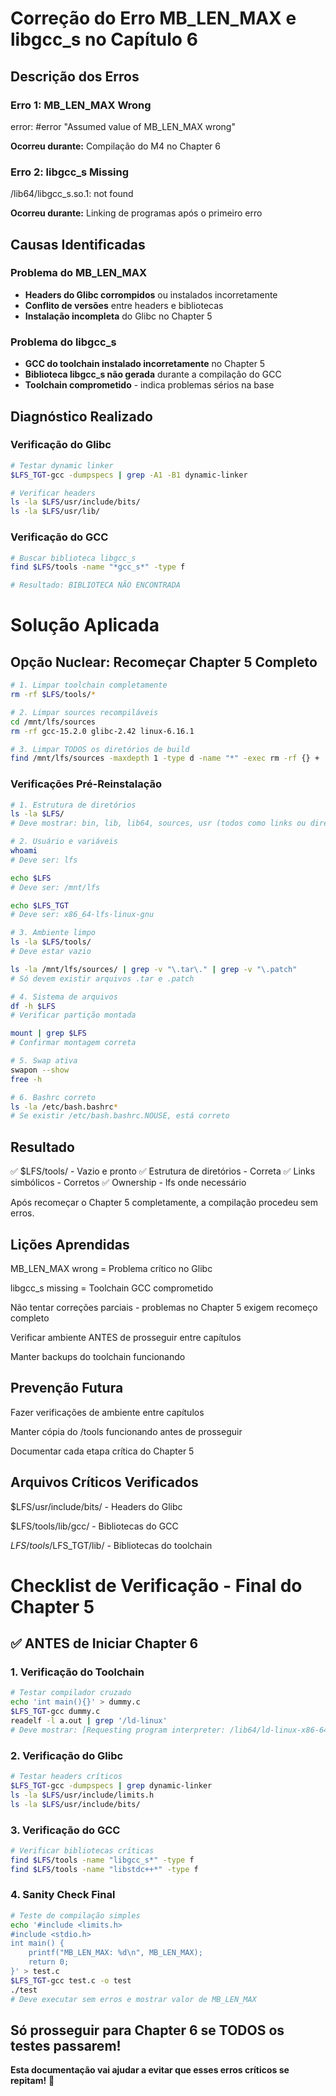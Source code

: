 # Correção do Erro MB_LEN_MAX e libgcc_s no Capítulo 6

## Descrição dos Erros

### Erro 1: MB_LEN_MAX Wrong

error: #error "Assumed value of MB_LEN_MAX wrong"

**Ocorreu durante:** Compilação do M4 no Chapter 6

### Erro 2: libgcc_s Missing

/lib64/libgcc_s.so.1: not found

**Ocorreu durante:** Linking de programas após o primeiro erro

## Causas Identificadas

### Problema do MB_LEN_MAX
- **Headers do Glibc corrompidos** ou instalados incorretamente
- **Conflito de versões** entre headers e bibliotecas
- **Instalação incompleta** do Glibc no Chapter 5

### Problema do libgcc_s
- **GCC do toolchain instalado incorretamente** no Chapter 5
- **Biblioteca libgcc_s não gerada** durante a compilação do GCC
- **Toolchain comprometido** - indica problemas sérios na base

## Diagnóstico Realizado

### Verificação do Glibc
```bash
# Testar dynamic linker
$LFS_TGT-gcc -dumpspecs | grep -A1 -B1 dynamic-linker

# Verificar headers
ls -la $LFS/usr/include/bits/
ls -la $LFS/usr/lib/
```
### Verificação do GCC
```bash
# Buscar biblioteca libgcc_s
find $LFS/tools -name "*gcc_s*" -type f

# Resultado: BIBLIOTECA NÃO ENCONTRADA
```


# Solução Aplicada


## Opção Nuclear: Recomeçar Chapter 5 Completo

```bash
# 1. Limpar toolchain completamente
rm -rf $LFS/tools/*

# 2. Limpar sources recompiláveis
cd /mnt/lfs/sources
rm -rf gcc-15.2.0 glibc-2.42 linux-6.16.1

# 3. Limpar TODOS os diretórios de build
find /mnt/lfs/sources -maxdepth 1 -type d -name "*" -exec rm -rf {} +
```
### Verificações Pré-Reinstalação
```bash
# 1. Estrutura de diretórios
ls -la $LFS/
# Deve mostrar: bin, lib, lib64, sources, usr (todos como links ou diretórios)

# 2. Usuário e variáveis
whoami
# Deve ser: lfs

echo $LFS
# Deve ser: /mnt/lfs

echo $LFS_TGT
# Deve ser: x86_64-lfs-linux-gnu

# 3. Ambiente limpo
ls -la $LFS/tools/
# Deve estar vazio

ls -la /mnt/lfs/sources/ | grep -v "\.tar\." | grep -v "\.patch"
# Só devem existir arquivos .tar e .patch

# 4. Sistema de arquivos
df -h $LFS
# Verificar partição montada

mount | grep $LFS
# Confirmar montagem correta

# 5. Swap ativa
swapon --show
free -h

# 6. Bashrc correto
ls -la /etc/bash.bashrc*
# Se existir /etc/bash.bashrc.NOUSE, está correto
```

## Resultado

✅ $LFS/tools/ - Vazio e pronto
✅ Estrutura de diretórios - Correta
✅ Links simbólicos - Corretos
✅ Ownership - lfs onde necessário

Após recomeçar o Chapter 5 completamente, a compilação procedeu sem erros.

## Lições Aprendidas

MB_LEN_MAX wrong = Problema crítico no Glibc

libgcc_s missing = Toolchain GCC comprometido

Não tentar correções parciais - problemas no Chapter 5 exigem recomeço completo

Verificar ambiente ANTES de prosseguir entre capítulos

Manter backups do toolchain funcionando

## Prevenção Futura

Fazer verificações de ambiente entre capítulos

Manter cópia do /tools funcionando antes de prosseguir

Documentar cada etapa crítica do Chapter 5

## Arquivos Críticos Verificados

$LFS/usr/include/bits/ - Headers do Glibc

$LFS/tools/lib/gcc/ - Bibliotecas do GCC

$LFS/tools/$LFS_TGT/lib/ - Bibliotecas do toolchain



# Checklist de Verificação - Final do Chapter 5

## ✅ ANTES de Iniciar Chapter 6

### 1. Verificação do Toolchain
```bash
# Testar compilador cruzado
echo 'int main(){}' > dummy.c
$LFS_TGT-gcc dummy.c
readelf -l a.out | grep '/ld-linux'
# Deve mostrar: [Requesting program interpreter: /lib64/ld-linux-x86-64.so.2]
```
### 2. Verificação do Glibc
```bash
# Testar headers críticos
$LFS_TGT-gcc -dumpspecs | grep dynamic-linker
ls -la $LFS/usr/include/limits.h
ls -la $LFS/usr/include/bits/
```
### 3. Verificação do GCC
```bash
# Verificar bibliotecas críticas
find $LFS/tools -name "libgcc_s*" -type f
find $LFS/tools -name "libstdc++*" -type f
```
### 4. Sanity Check Final
```bash
# Teste de compilação simples
echo '#include <limits.h>
#include <stdio.h>
int main() { 
    printf("MB_LEN_MAX: %d\n", MB_LEN_MAX); 
    return 0; 
}' > test.c
$LFS_TGT-gcc test.c -o test
./test
# Deve executar sem erros e mostrar valor de MB_LEN_MAX
```

## Só prosseguir para Chapter 6 se TODOS os testes passarem!

**Esta documentação vai ajudar a evitar que esses erros críticos se repitam!** 🔧